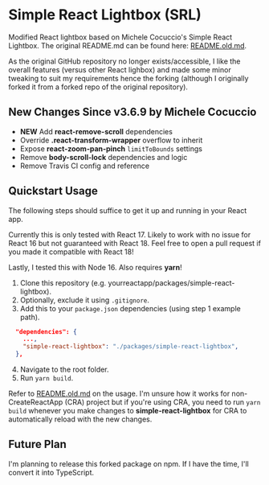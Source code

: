 # Simple React Lightbox (SRL)

Modified React lightbox based on Michele Cocuccio's Simple React Lightbox. The original README.md can be found here: [README.old.md](README.old.md).

As the original GitHub repository no longer exists/accessible, I like the overall features (versus other React lighbox) and made some minor tweaking to suit my requirements hence the forking (although I originally forked it from a forked repo of the original repository).

## New Changes Since v3.6.9 by Michele Cocuccio

- **NEW** Add **react-remove-scroll** dependencies
- Override **.react-transform-wrapper** overflow to inherit
- Expose **react-zoom-pan-pinch** `limitToBounds` settings
- Remove **body-scroll-lock** dependencies and logic
- Remove Travis CI config and reference

## Quickstart Usage

The following steps should suffice to get it up and running in your React app.

Currently this is only tested with React 17. Likely to work with no issue for React 16 but not guaranteed with React 18. Feel free to open a pull request if you made it compatible with React 18!

Lastly, I tested this with Node 16. Also requires **yarn**!

1. Clone this repository (e.g. yourreactapp/packages/simple-react-lightbox).
2. Optionally, exclude it using `.gitignore`.
3. Add this to your `package.json` dependencies (using step 1 example path).
```json
  "dependencies": {
    ...,
    "simple-react-lightbox": "./packages/simple-react-lightbox",
  },
```
4. Navigate to the root folder.
5. Run `yarn build`.

Refer to [README.old.md](README.old.md) on the usage. I'm unsure how it works for non-CreateReactApp (CRA) project but if you're using CRA, you need to run `yarn build` whenever you make changes to **simple-react-lightbox** for CRA to automatically reload with the new changes.

## Future Plan

I'm planning to release this forked package on npm. If I have the time, I'll convert it into TypeScript.
